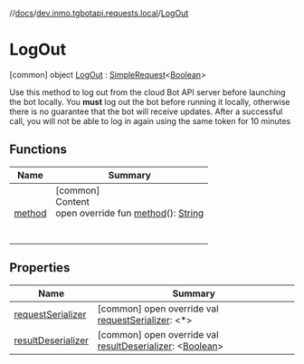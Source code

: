 //[docs](../../../index.md)/[dev.inmo.tgbotapi.requests.local](../index.md)/[LogOut](index.md)



# LogOut  
 [common] object [LogOut](index.md) : [SimpleRequest](../../dev.inmo.tgbotapi.requests.abstracts/-simple-request/index.md)<[Boolean](https://kotlinlang.org/api/latest/jvm/stdlib/kotlin/-boolean/index.html)> 

Use this method to log out from the cloud Bot API server before launching the bot locally. You **must** log out the bot before running it locally, otherwise there is no guarantee that the bot will receive updates. After a successful call, you will not be able to log in again using the same token for 10 minutes

   


## Functions  
  
|  Name |  Summary | 
|---|---|
| <a name="dev.inmo.tgbotapi.requests.local/LogOut/method/#/PointingToDeclaration/"></a>[method](method.md)| <a name="dev.inmo.tgbotapi.requests.local/LogOut/method/#/PointingToDeclaration/"></a>[common]  <br>Content  <br>open override fun [method](method.md)(): [String](https://kotlinlang.org/api/latest/jvm/stdlib/kotlin/-string/index.html)  <br><br><br>|


## Properties  
  
|  Name |  Summary | 
|---|---|
| <a name="dev.inmo.tgbotapi.requests.local/LogOut/requestSerializer/#/PointingToDeclaration/"></a>[requestSerializer](request-serializer.md)| <a name="dev.inmo.tgbotapi.requests.local/LogOut/requestSerializer/#/PointingToDeclaration/"></a> [common] open override val [requestSerializer](request-serializer.md): <*>   <br>|
| <a name="dev.inmo.tgbotapi.requests.local/LogOut/resultDeserializer/#/PointingToDeclaration/"></a>[resultDeserializer](result-deserializer.md)| <a name="dev.inmo.tgbotapi.requests.local/LogOut/resultDeserializer/#/PointingToDeclaration/"></a> [common] open override val [resultDeserializer](result-deserializer.md): <[Boolean](https://kotlinlang.org/api/latest/jvm/stdlib/kotlin/-boolean/index.html)>   <br>|

